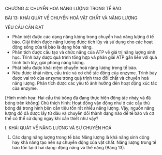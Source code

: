 CHƯƠNG 4: CHUYỂN HOÁ NĂNG LƯỢNG TRONG TẾ BÀO

BÀI 13: KHÁI QUÁT VỀ CHUYỂN HOÁ VẬT CHẤT VÀ NĂNG LƯỢNG

YÊU CẦU CẦN ĐẠT
- Phân biệt được các dạng năng lượng trong chuyển hoá năng lượng ở tế bào. Giải thích được năng lượng được tích lũy và sử dụng cho các hoạt động sống của tế bào là dạng hóa năng.
- Phân tích được cấu tạo và chức năng của ATP về giá trị năng lượng sinh học. Trình bày được quá trình tổng hợp và phân giải ATP gắn liền với quá trình tích lũy, giải phóng năng lượng.
- Phát biểu được khái niệm chuyển hoá năng lượng trong tế bào.
- Nêu được khái niệm, cấu trúc và cơ chế tác động của enzyme. Trình bày được vai trò của enzyme trong quá trình trao đổi chất và chuyển hoá năng lượng. Phân tích được các yếu tố ảnh hưởng đến hoạt động xúc tác của enzyme.

[Hình minh họa: Hai cầu thủ bóng đá đang thực hiện động tác nhảy và đá bóng trên không]
Chú thích hình: Hoạt động vận động như ở các cầu thủ bóng đá trong hình bên cần tiêu tốn rất nhiều năng lượng. Vậy, nguồn năng lượng đó đã được lấy từ đâu và chuyển đổi thành dạng nào để tế bào và cơ thể có thể sử dụng ngay khi cần thiết như vậy?

I. KHÁI QUÁT VỀ NĂNG LƯỢNG VÀ SỰ CHUYỂN HOÁ

1. Các dạng năng lượng trong tế bào
Năng lượng là khả năng sinh công hay khả năng tạo nên sự chuyển động của vật chất. Năng lượng trong tế bào tồn tại ở hai dạng: động năng và thế năng (Bảng 13).
